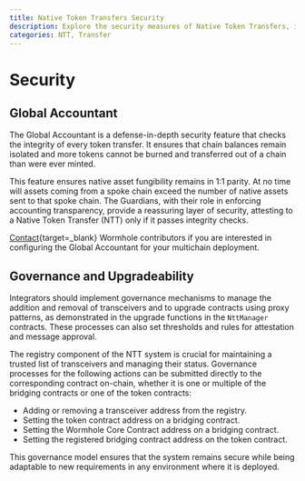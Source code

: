 ```yaml
---
title: Native Token Transfers Security
description: Explore the security measures of Native Token Transfers, including the Global Accountant and governance strategies for seamless token safety.
categories: NTT, Transfer
---
```


# Security

## Global Accountant

The Global Accountant is a defense-in-depth security feature that checks the integrity of every token transfer. It ensures that chain balances remain isolated and more tokens cannot be burned and transferred out of a chain than were ever minted.

This feature ensures native asset fungibility remains in 1:1 parity. At no time will assets coming from a spoke chain exceed the number of native assets sent to that spoke chain. The Guardians, with their role in enforcing accounting transparency, provide a reassuring layer of security, attesting to a Native Token Transfer (NTT) only if it passes integrity checks.

[Contact](https://discord.com/invite/wormholecrypto){target=\_blank} Wormhole contributors if you are interested in configuring the Global Accountant for your multichain deployment.

## Governance and Upgradeability

Integrators should implement governance mechanisms to manage the addition and removal of transceivers and to upgrade contracts using proxy patterns, as demonstrated in the upgrade functions in the `NttManager` contracts. These processes can also set thresholds and rules for attestation and message approval.

The registry component of the NTT system is crucial for maintaining a trusted list of transceivers and managing their status. Governance processes for the following actions can be submitted directly to the corresponding contract on-chain, whether it is one or multiple of the bridging contracts or one of the token contracts:

- Adding or removing a transceiver address from the registry.
- Setting the token contract address on a bridging contract.
- Setting the Wormhole Core Contract address on a bridging contract.
- Setting the registered bridging contract address on the token contract.

This governance model ensures that the system remains secure while being adaptable to new requirements in any environment where it is deployed.
